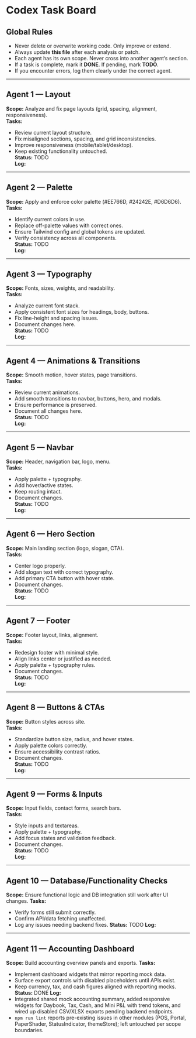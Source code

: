 # Codex Task Board

## Global Rules
- Never delete or overwrite working code. Only improve or extend.
- Always update **this file** after each analysis or patch.
- Each agent has its own scope. Never cross into another agent’s section.
- If a task is complete, mark it **DONE**. If pending, mark **TODO**.
- If you encounter errors, log them clearly under the correct agent.

---

## Agent 1 — Layout
**Scope:** Analyze and fix page layouts (grid, spacing, alignment, responsiveness).  
**Tasks:**  
- Review current layout structure.  
- Fix misaligned sections, spacing, and grid inconsistencies.  
- Improve responsiveness (mobile/tablet/desktop).  
- Keep existing functionality untouched.  
**Status:** TODO  
**Log:**  

---

## Agent 2 — Palette
**Scope:** Apply and enforce color palette (#EE766D, #24242E, #D6D6D6).  
**Tasks:**  
- Identify current colors in use.  
- Replace off-palette values with correct ones.  
- Ensure Tailwind config and global tokens are updated.  
- Verify consistency across all components.  
**Status:** TODO  
**Log:**  

---

## Agent 3 — Typography
**Scope:** Fonts, sizes, weights, and readability.  
**Tasks:**  
- Analyze current font stack.  
- Apply consistent font sizes for headings, body, buttons.  
- Fix line-height and spacing issues.  
- Document changes here.  
**Status:** TODO  
**Log:**  

---

## Agent 4 — Animations & Transitions
**Scope:** Smooth motion, hover states, page transitions.  
**Tasks:**  
- Review current animations.  
- Add smooth transitions to navbar, buttons, hero, and modals.  
- Ensure performance is preserved.  
- Document all changes here.  
**Status:** TODO  
**Log:**  

---

## Agent 5 — Navbar
**Scope:** Header, navigation bar, logo, menu.  
**Tasks:**  
- Apply palette + typography.  
- Add hover/active states.  
- Keep routing intact.  
- Document changes.  
**Status:** TODO  
**Log:**  

---

## Agent 6 — Hero Section
**Scope:** Main landing section (logo, slogan, CTA).  
**Tasks:**  
- Center logo properly.  
- Add slogan text with correct typography.  
- Add primary CTA button with hover state.  
- Document changes.  
**Status:** TODO  
**Log:**  

---

## Agent 7 — Footer
**Scope:** Footer layout, links, alignment.  
**Tasks:**  
- Redesign footer with minimal style.  
- Align links center or justified as needed.  
- Apply palette + typography rules.  
- Document changes.  
**Status:** TODO  
**Log:**  

---

## Agent 8 — Buttons & CTAs
**Scope:** Button styles across site.  
**Tasks:**  
- Standardize button size, radius, and hover states.  
- Apply palette colors correctly.  
- Ensure accessibility contrast ratios.  
- Document changes.  
**Status:** TODO  
**Log:**  

---

## Agent 9 — Forms & Inputs
**Scope:** Input fields, contact forms, search bars.  
**Tasks:**  
- Style inputs and textareas.  
- Apply palette + typography.  
- Add focus states and validation feedback.  
- Document changes.  
**Status:** TODO  
**Log:**  

---

## Agent 10 — Database/Functionality Checks
**Scope:** Ensure functional logic and DB integration still work after UI changes.
**Tasks:**
- Verify forms still submit correctly.
- Confirm API/data fetching unaffected.
- Log any issues needing backend fixes.
**Status:** TODO
**Log:**

---

## Agent 11 — Accounting Dashboard
**Scope:** Build accounting overview panels and exports.
**Tasks:**
- Implement dashboard widgets that mirror reporting mock data.
- Surface export controls with disabled placeholders until APIs exist.
- Keep currency, tax, and cash figures aligned with reporting mocks.
**Status:** DONE
**Log:**
- Integrated shared mock accounting summary, added responsive widgets for Daybook, Tax, Cash, and Mini P&L with trend tokens, and wired up disabled CSV/XLSX exports pending backend endpoints.
- `npm run lint` reports pre-existing issues in other modules (POS, Portal, PaperShader, StatusIndicator, themeStore); left untouched per scope boundaries.

